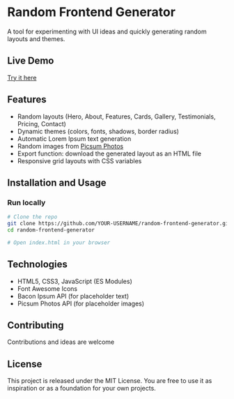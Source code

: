 # Random Frontend Generator

A tool for experimenting with UI ideas and quickly generating random layouts and themes.

## Live Demo
[Try it here](https://elplak.github.io/frontend-randomizer/)

## Features
- Random layouts (Hero, About, Features, Cards, Gallery, Testimonials, Pricing, Contact)
- Dynamic themes (colors, fonts, shadows, border radius)
- Automatic Lorem Ipsum text generation
- Random images from [Picsum Photos](https://picsum.photos/)
- Export function: download the generated layout as an HTML file
- Responsive grid layouts with CSS variables

## Installation and Usage

### Run locally
```bash
# Clone the repo
git clone https://github.com/YOUR-USERNAME/random-frontend-generator.git
cd random-frontend-generator

# Open index.html in your browser
```

## Technologies

* HTML5, CSS3, JavaScript (ES Modules)
* Font Awesome Icons
* Bacon Ipsum API (for placeholder text)
* Picsum Photos API (for placeholder images)

## Contributing

Contributions and ideas are welcome

## License

This project is released under the MIT License.
You are free to use it as inspiration or as a foundation for your own projects.
